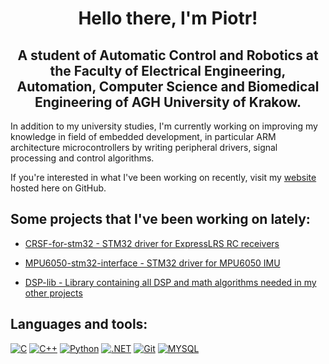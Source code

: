 <h1 align="center">  Hello there, I'm Piotr! </h1>
<h2 align="center"> A student of Automatic Control and Robotics at the Faculty of Electrical Engineering, Automation,
                    Computer Science and Biomedical Engineering of AGH University of Krakow.
</h2>

In addition to my university studies, I'm currently working on improving my knowledge in field of embedded development,
in particular ARM architecture microcontrollers by writing peripheral drivers, signal processing and control algorithms.

If you're interested in what I've been working on recently, visit my [website](Koun7z/Koun7z.github.io) hosted here on GitHub.


<h2>
Some projects that I've been working on lately:
</h2>

<p align="left">
    <ul>
        <li><a href="https://github.com/Koun7z/CRSF-for-stm32" target="_blank"> CRSF-for-stm32 - STM32 driver for ExpressLRS RC receivers </a> </li>
    </ul>
    <ul>
        <li><a href="https://github.com/Koun7z/MPU6050-stm32-interface" target="_blank">MPU6050-stm32-interface - STM32 driver for MPU6050 IMU</a> </li>
    </ul>
    <ul>
        <li><a href="https://github.com/Koun7z/DSP-lib" target="_blank"> DSP-lib - Library containing all DSP and math algorithms needed in my other projects</a> </li>
    </ul>
</p>


## Languages and tools:
[![C]](https://img.shields.io/badge/C-00599C?logo=c&logoColor=white "C")
[![C++]](https://en.wikipedia.org/wiki/C%2B%2B "C++")
[![Python]](https://www.python.org "Python")
[![.NET]](https://dotnet.microsoft.com ".NET")
[![Git]](https://git-scm.com "Git")
[![MYSQL]]( "MYSQL")



[.NET]: https://img.shields.io/badge/.NET-512BD4?style=for-the-badge&labelColor=512BD4&logoColor=ffffff&logo=dot-net
[C++]: https://img.shields.io/badge/C++-00599C?style=for-the-badge&labelColor=01427d&logoColor=6295cb&logo=cplusplus
[Git]: https://img.shields.io/badge/Git-F05032?style=for-the-badge&labelColor=F05032&logoColor=ffffff&logo=git
[Python]: https://img.shields.io/badge/Python-3776AB?style=for-the-badge&labelColor=FFD43B&logoColor=3776AB&logo=python
[C]: https://img.shields.io/badge/C-A8B9CC.svg?style=for-the-badge&logo=C&logoColor=black
[MYSQL]: https://img.shields.io/badge/MySQL-4479A1.svg?style=for-the-badge&logo=MySQL&logoColor=white
